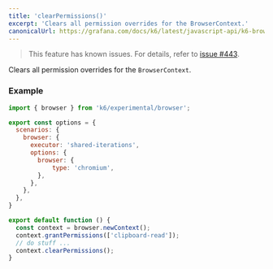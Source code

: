 ```yaml
---
title: 'clearPermissions()'
excerpt: 'Clears all permission overrides for the BrowserContext.'
canonicalUrl: https://grafana.com/docs/k6/latest/javascript-api/k6-browser/browsercontext/clearpermissions/
---
```


<Blockquote mod="attention">

This feature has known issues.
For details, refer to [issue #443](https://github.com/grafana/xk6-browser/issues/443).

</Blockquote>

Clears all permission overrides for the `BrowserContext`.


### Example

<CodeGroup labels={[]}>

```javascript
import { browser } from 'k6/experimental/browser';

export const options = {
  scenarios: {
    browser: {
      executor: 'shared-iterations',
      options: {
        browser: {
            type: 'chromium',
        },
      },
    },
  },
}

export default function () {
  const context = browser.newContext();
  context.grantPermissions(['clipboard-read']);
  // do stuff ...
  context.clearPermissions();
}
```

</CodeGroup>
